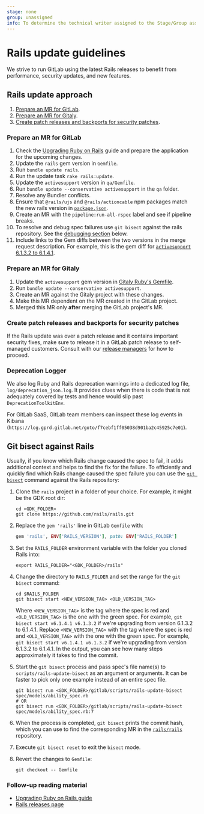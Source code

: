 ```yaml
---
stage: none
group: unassigned
info: To determine the technical writer assigned to the Stage/Group associated with this page, see https://about.gitlab.com/handbook/engineering/ux/technical-writing/#assignments
---
```


# Rails update guidelines

We strive to run GitLab using the latest Rails releases to benefit from performance, security updates, and new features.

## Rails update approach

1. [Prepare an MR for GitLab](#prepare-an-mr-for-gitlab).
1. [Prepare an MR for Gitaly](#prepare-an-mr-for-gitaly).
1. [Create patch releases and backports for security patches](#create-patch-releases-and-backports-for-security-patches).

### Prepare an MR for GitLab

1. Check the [Upgrading Ruby on Rails](https://guides.rubyonrails.org/upgrading_ruby_on_rails.html) guide and prepare the application for the upcoming changes.
1. Update the `rails` gem version in `Gemfile`.
1. Run `bundle update rails`.
1. Run the update task `rake rails:update`.
1. Update the `activesupport` version in `qa/Gemfile`.
1. Run `bundle update --conservative activesupport` in the `qa` folder.
1. Resolve any Bundler conflicts.
1. Ensure that `@rails/ujs` and `@rails/actioncable` npm packages match the new rails version in [`package.json`](https://gitlab.com/gitlab-org/gitlab/blob/master/package.json).
1. Create an MR with the `pipeline:run-all-rspec` label and see if pipeline breaks.
1. To resolve and debug spec failures use `git bisect` against the rails repository. See the [debugging section](#git-bisect-against-rails) below.
1. Include links to the Gem diffs between the two versions in the merge request description. For example, this is the gem diff for [`activesupport` 6.1.3.2 to
6.1.4.1](https://my.diffend.io/gems/activerecord/6.1.3.2/6.1.4.1).

### Prepare an MR for Gitaly

1. Update the `activesupport` gem version in [Gitaly Ruby's Gemfile](https://gitlab.com/gitlab-org/gitaly/-/blob/master/ruby/Gemfile).
1. Run `bundle update --conservative activesupport`.
1. Create an MR against the Gitaly project with these changes.
1. Make this MR dependent on the MR created in the GitLab project.
1. Merged this MR only **after** merging the GitLab project's MR.

### Create patch releases and backports for security patches

If the Rails update was over a patch release and it contains important security fixes,
make sure to release it in a
GitLab patch release to self-managed customers. Consult with our [release managers](https://about.gitlab.com/community/release-managers/)
for how to proceed.

### Deprecation Logger

We also log Ruby and Rails deprecation warnings into a dedicated log file, `log/deprecation_json.log`. It provides
clues when there is code that is not adequately covered by tests and hence would slip past `DeprecationToolkitEnv`.

For GitLab SaaS, GitLab team members can inspect these log events in Kibana (`https://log.gprd.gitlab.net/goto/f7cebf1ff05038d901ba2c45925c7e01`).

## Git bisect against Rails

Usually, if you know which Rails change caused the spec to fail, it adds additional context and
helps to find the fix for the failure.
To efficiently and quickly find which Rails change caused the spec failure you can use the
[`git bisect`](https://git-scm.com/docs/git-bisect) command against the Rails repository:

1. Clone the `rails` project in a folder of your choice. For example, it might be the GDK root dir:

    ```shell
    cd <GDK_FOLDER>
    git clone https://github.com/rails/rails.git
    ```

1. Replace the `gem 'rails'` line in GitLab `Gemfile` with:

    ```ruby
    gem 'rails', ENV['RAILS_VERSION'], path: ENV['RAILS_FOLDER']
    ```

1. Set the `RAILS_FOLDER` environment variable with the folder you cloned Rails into:

    ```shell
    export RAILS_FOLDER="<GDK_FOLDER>/rails"
    ```

1. Change the directory to `RAILS_FOLDER` and set the range for the `git bisect` command:

    ```shell
    cd $RAILS_FOLDER
    git bisect start <NEW_VERSION_TAG> <OLD_VERSION_TAG>
    ```

    Where `<NEW_VERSION_TAG>` is the tag where the spec is red and `<OLD_VERSION_TAG>` is the one with the green spec.
    For example, `git bisect start v6.1.4.1 v6.1.3.2` if we're upgrading from version 6.1.3.2 to 6.1.4.1.
    Replace `<NEW_VERSION_TAG>` with the tag where the spec is red and `<OLD_VERSION_TAG>` with the one with the green spec. For example, `git bisect start v6.1.4.1 v6.1.3.2` if we're upgrading from version 6.1.3.2 to 6.1.4.1.
    In the output, you can see how many steps approximately it takes to find the commit.
1. Start the `git bisect` process and pass spec's file name(s) to `scripts/rails-update-bisect` as an argument or arguments. It can be faster to pick only one example instead of an entire spec file.

    ```shell
    git bisect run <GDK_FOLDER>/gitlab/scripts/rails-update-bisect spec/models/ability_spec.rb
    # OR
    git bisect run <GDK_FOLDER>/gitlab/scripts/rails-update-bisect spec/models/ability_spec.rb:7
    ```

1. When the process is completed, `git bisect` prints the commit hash, which you can use to find the corresponding MR in the [`rails/rails`](https://github.com/rails/rails) repository.
1. Execute `git bisect reset` to exit the `bisect` mode.
1. Revert the changes to `Gemfile`:

    ```shell
    git checkout -- Gemfile
    ```

### Follow-up reading material

- [Upgrading Ruby on Rails guide](https://guides.rubyonrails.org/upgrading_ruby_on_rails.html)
- [Rails releases page](https://github.com/rails/rails/releases)
